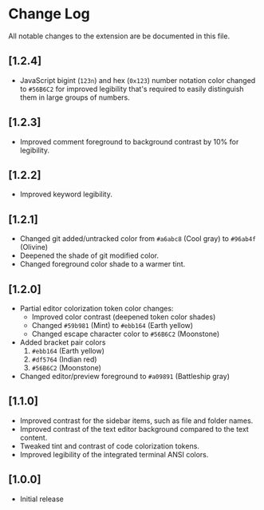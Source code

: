 # Change Log
All notable changes to the extension are be documented in this file.

## [1.2.4]
- JavaScript bigint (`123n`) and hex (`0x123`) number notation color changed to `#56B6C2` 
  for improved legibility that's required to easily distinguish them in large groups of numbers.

## [1.2.3]
- Improved comment foreground to background contrast by 10% for legibility.

## [1.2.2]
- Improved keyword legibility.

## [1.2.1]
- Changed git added/untracked color from `#a6abc8` (Cool gray) to `#96ab4f` (Olivine)
- Deepened the shade of git modified color.
- Changed foreground color shade to a warmer tint.

## [1.2.0]
- Partial editor colorization token color changes:
    - Improved color contrast (deepened token color shades)
    - Changed `#59b981` (Mint) to `#ebb164` (Earth yellow)
    - Changed escape character color to `#56B6C2` (Moonstone)
- Added bracket pair colors 
    1. `#ebb164` (Earth yellow)
    2. `#df5764` (Indian red)
    3. `#56B6C2` (Moonstone)
- Changed editor/preview foreground to `#a09891` (Battleship gray)

## [1.1.0]
- Improved contrast for the sidebar items, such as file and folder names.
- Improved contrast of the text editor background compared to the text content.
- Tweaked tint and contrast of code colorization tokens.
- Improved legibility of the integrated terminal ANSI colors.

## [1.0.0]
- Initial release